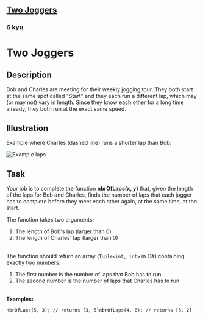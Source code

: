 <h2><a href=https://www.codewars.com/kata/5274d9d3ebc3030802000165/train/javascript target="_blank">Two Joggers</a></h2><h3>6 kyu</h3><h1 id="two-joggers">Two Joggers</h1><h2 id="description">Description</h2><p>Bob and Charles are meeting for their weekly jogging tour. They both start at the same spot called "Start" and they each run a different lap, which may (or may not) vary in length. Since they know each other for a long time already, they both run at the exact same speed.</p><h2 id="illustration">Illustration</h2><p>Example where Charles (dashed line) runs a shorter lap than Bob:</p><p><img title="Example laps" alt="Example laps" src="http://www.haan.lu/files/7713/8338/6140/jogging.png"></p><h2 id="task">Task</h2><p>Your job is to complete the function <strong>nbrOfLaps(x, y)</strong> that, given the length of the laps for Bob and Charles, finds the number of laps that each jogger has to complete before they meet each other again, at the same time, at the start.</p><p>The function takes two arguments:</p><ol><li>The length of Bob's lap (larger than 0)</li><li>The length of Charles' lap (larger than 0)</li></ol><p><br>The function should return an array (<code>Tuple&lt;int, int&gt;</code> in C#) containing exactly two numbers:</p><ol><li>The first number is the number of laps that Bob has to run</li><li>The second number is the number of laps that Charles has to run</li></ol><p><br><b>Examples:</b></p><pre><code class="language-javascript"><span class="cm-variable">nbrOfLaps</span>(<span class="cm-number">5</span>, <span class="cm-number">3</span>); <span class="cm-comment">// returns [3, 5]</span><span class="cm-variable">nbrOfLaps</span>(<span class="cm-number">4</span>, <span class="cm-number">6</span>); <span class="cm-comment">// returns [3, 2]</span></code></pre><pre style="display: none;"><code class="language-coffeescript"><span class="cm-variable">nbrOfLaps</span><span class="cm-punctuation">(</span><span class="cm-number">5</span><span class="cm-punctuation">,</span> <span class="cm-number">3</span><span class="cm-punctuation">)</span><span class="cm-punctuation">;</span> <span class="cm-comment"># returns [3, 5]</span><span class="cm-variable">nbrOfLaps</span><span class="cm-punctuation">(</span><span class="cm-number">4</span><span class="cm-punctuation">,</span> <span class="cm-number">6</span><span class="cm-punctuation">)</span><span class="cm-punctuation">;</span> <span class="cm-comment"># returns [3, 2]</span></code></pre><pre style="display: none;"><code class="language-crystal"><span class="cm-variable">nbr_of_laps</span>(<span class="cm-number">5</span>, <span class="cm-number">3</span>) <span class="cm-comment"># returns {3, 5}</span><span class="cm-variable">nbr_of_laps</span>(<span class="cm-number">4</span>, <span class="cm-number">6</span>) <span class="cm-comment"># returns {3, 2}</span></code></pre><pre style="display: none;"><code class="language-julia"><span class="cm-variable">nbroflaps</span>(<span class="cm-number">5</span>, <span class="cm-number">3</span>) <span class="cm-comment"># returns (3, 5)</span><span class="cm-variable">nbroflaps</span>(<span class="cm-number">4</span>, <span class="cm-number">6</span>) <span class="cm-comment"># returns (3, 2)</span></code></pre><pre style="display: none;"><code class="language-python"><span class="cm-variable">nbr_of_laps</span>(<span class="cm-number">5</span>, <span class="cm-number">3</span>) <span class="cm-comment"># returns (3, 5)</span><span class="cm-variable">nbr_of_laps</span>(<span class="cm-number">4</span>, <span class="cm-number">6</span>) <span class="cm-comment"># returns (3, 2)</span></code></pre><pre style="display: none;"><code class="language-ruby"><span class="cm-variable">nbr_of_laps</span>(<span class="cm-number">5</span>, <span class="cm-number">3</span>) <span class="cm-comment"># returns [3, 5]</span><span class="cm-variable">nbr_of_laps</span>(<span class="cm-number">4</span>, <span class="cm-number">6</span>) <span class="cm-comment"># returns [3, 2]</span></code></pre><pre style="display: none;"><code class="language-haskell"><span class="cm-variable">nbrOfLaps</span> <span class="cm-number">5</span> <span class="cm-number">3</span> <span class="cm-comment">-- should be (3, 5)</span><span class="cm-variable">nbrOfLaps</span> <span class="cm-number">4</span> <span class="cm-number">6</span> <span class="cm-comment">-- should be (3, 2)</span></code></pre><pre style="display: none;"><code class="language-csharp"><span class="cm-variable">Kata</span>.<span class="cm-variable">NbrOfLaps</span>(<span class="cm-number">5</span>, <span class="cm-number">3</span>) <span class="cm-operator">=&gt;</span> <span class="cm-keyword">new</span> <span class="cm-variable">Tuple</span><span class="cm-operator">&lt;</span><span class="cm-type">int</span>, <span class="cm-type">int</span><span class="cm-operator">&gt;</span>(<span class="cm-number">3</span>, <span class="cm-number">5</span>);<span class="cm-variable">Kata</span>.<span class="cm-variable">NbrOfLaps</span>(<span class="cm-number">4</span>, <span class="cm-number">6</span>) <span class="cm-operator">=&gt;</span> <span class="cm-keyword">new</span> <span class="cm-variable">Tuple</span><span class="cm-operator">&lt;</span><span class="cm-type">int</span>, <span class="cm-type">int</span><span class="cm-operator">&gt;</span>(<span class="cm-number">3</span>, <span class="cm-number">2</span>);</code></pre><pre style="display: none;"><code class="language-c"><span class="cm-variable">nbr_of_laps</span>(<span class="cm-number">5</span>, <span class="cm-number">3</span>); <span class="cm-comment">// returns {3, 5}</span><span class="cm-variable">nbr_of_laps</span>(<span class="cm-number">4</span>, <span class="cm-number">6</span>); <span class="cm-comment">// returns {3, 2}</span></code></pre>